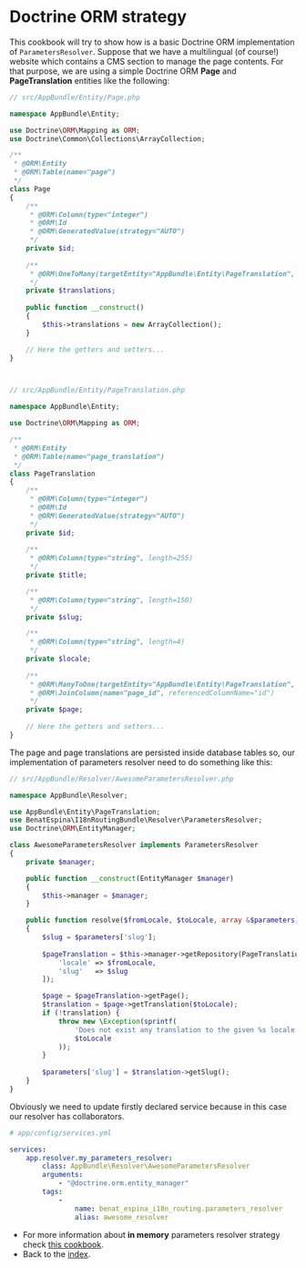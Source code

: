 # Doctrine ORM strategy

This cookbook will try to show how is a basic Doctrine ORM implementation of `ParametersResolver`. Suppose that we have
a multilingual (of course!) website which contains a CMS section to manage the page contents. For that purpose, we are
using a simple Doctrine ORM **Page** and **PageTranslation** entities like the following:
```php
// src/AppBundle/Entity/Page.php

namespace AppBundle\Entity;

use Doctrine\ORM\Mapping as ORM;
use Doctrine\Common\Collections\ArrayCollection;

/**
 * @ORM\Entity
 * @ORM\Table(name="page")
 */
class Page
{
    /**
     * @ORM\Column(type="integer")
     * @ORM\Id
     * @ORM\GeneratedValue(strategy="AUTO")
     */
    private $id;
    
    /**
     * @ORM\OneToMany(targetEntity="AppBundle\Entity\PageTranslation", mappedBy="page")
     */
    private $translations;
    
    public function __construct()
    {
        $this->translations = new ArrayCollection();
    }

    // Here the getters and setters...
}



// src/AppBundle/Entity/PageTranslation.php

namespace AppBundle\Entity;

use Doctrine\ORM\Mapping as ORM;

/**
 * @ORM\Entity
 * @ORM\Table(name="page_translation")
 */
class PageTranslation
{
    /**
     * @ORM\Column(type="integer")
     * @ORM\Id
     * @ORM\GeneratedValue(strategy="AUTO")
     */
    private $id;
    
    /**
     * @ORM\Column(type="string", length=255)
     */
    private $title;

    /**
     * @ORM\Column(type="string", length=150)
     */
    private $slug;

    /**
     * @ORM\Column(type="string", length=4)
     */
    private $locale;
    
    /**
     * @ORM\ManyToOne(targetEntity="AppBundle\Entity\PageTranslation", inversedBy="translations")
     * @ORM\JoinColumn(name="page_id", referencedColumnName="id")
     */
    private $page;
    
    // Here the getters and setters...
}
```

The page and page translations are persisted inside database tables so, our implementation of parameters resolver
need to do something like this:
```php
// src/AppBundle/Resolver/AwesomeParametersResolver.php

namespace AppBundle\Resolver;

use AppBundle\Entity\PageTranslation;
use BenatEspina\I18nRoutingBundle\Resolver\ParametersResolver;
use Doctrine\ORM\EntityManager;

class AwesomeParametersResolver implements ParametersResolver
{
    private $manager;

    public function __construct(EntityManager $manager)
    {
        $this->manager = $manager;
    }

    public function resolve($fromLocale, $toLocale, array &$parameters)
    {
        $slug = $parameters['slug'];
        
        $pageTranslation = $this->manager->getRepository(PageTranslation::class)->findOneBy([
            'locale' => $fromLocale,
            'slug'   => $slug
        ]);

        $page = $pageTranslation->getPage();
        $translation = $page->getTranslation($toLocale);
        if (!translation) {
            throw new \Exception(sprintf(
                'Does not exist any translation to the given %s locale',
                $toLocale
            ));
        }
        
        $parameters['slug'] = $translation->getSlug();
    }
}
```

Obviously we need to update firstly declared service because in this case our resolver has collaborators.
```yml
# app/config/services.yml

services:
    app.resolver.my_parameters_resolver:
        class: AppBundle\Resolver\AwesomeParametersResolver
        arguments:
            - "@doctrine.orm.entity_manager"
        tags:
            -
                name: benat_espina_i18n_routing.parameters_resolver
                alias: awesome_resolver
```

- For more information about **in memory** parameters resolver strategy check [this cookbook](usage_with_in_memory_strategy.md).
- Back to the [index](index.md).
